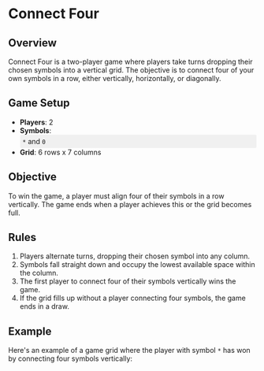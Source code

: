 # Connect Four

## Overview

Connect Four is a two-player game where players take turns dropping their chosen symbols into a vertical grid. The objective is to connect four of your own symbols in a row, either vertically, horizontally, or diagonally.

## Game Setup

- **Players**: 2
- **Symbols**: 
  <div style="background-color: #f0f0f0; padding: 5px; border-radius: 3px;">
    <code>*</code> and <code>0</code>
  </div>
- **Grid**: 6 rows x 7 columns

## Objective

To win the game, a player must align four of their symbols in a row vertically. The game ends when a player achieves this or the grid becomes full.

## Rules

1. Players alternate turns, dropping their chosen symbol into any column.
2. Symbols fall straight down and occupy the lowest available space within the column.
3. The first player to connect four of their symbols vertically wins the game.
4. If the grid fills up without a player connecting four symbols, the game ends in a draw.

## Example

Here's an example of a game grid where the player with symbol `*` has won by connecting four symbols vertically: